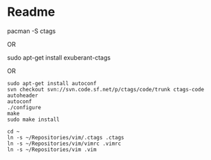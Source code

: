 Readme
============================

pacman -S ctags

OR

sudo apt-get install exuberant-ctags

OR 

```
sudo apt-get install autoconf
svn checkout svn://svn.code.sf.net/p/ctags/code/trunk ctags-code
autoheader
autoconf
./configure
make 
sudo make install
```

```
cd ~
ln -s ~/Repositories/vim/.ctags .ctags
ln -s ~/Repositories/vim/vimrc .vimrc
ln -s ~/Repositories/vim .vim
```
